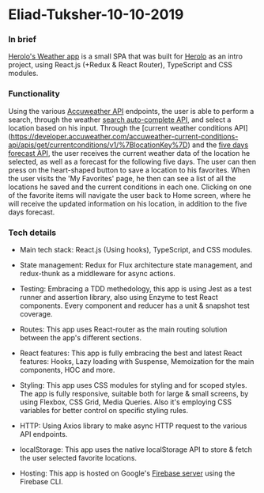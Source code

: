 # Eliad-Tuksher-10-10-2019

### In brief

[Herolo's Weather app](<https://github.com/EliTu/Eliad-Tuksher-10-10-2019>) is a small SPA that was built for [Herolo](<https://herolo.co.il>) as an intro project, using React.js (+Redux & React Router), TypeScript and CSS modules.

### Functionality

Using the various [Accuweather API](<https://developer.accuweather.com>) endpoints, the user is able to perform a search, through the weather [search auto-complete API](<https://developer.accuweather.com/accuweather-locations-api/apis/get/locations/v1/cities/autocomplete>), and select a location based on his input. Through the [current weather conditions API] (<https://developer.accuweather.com/accuweather-current-conditions-api/apis/get/currentconditions/v1/%7BlocationKey%7D>) and the [five days forecast API](<https://developer.accuweather.com/accuweather-forecast-api/apis/get/forecasts/v1/daily/5day/%7BlocationKey%7D>), the user receives the current weather data of the location he selected, as well as a forecast for the following five days. The user can then press on the heart-shaped button to save a location to his favorites. When the user visits the 'My Favorites' page, he then can see a list of all the locations he saved and the current conditions in each one. Clicking on one of the favorite items will navigate the user back to Home screen, where he will receive the updated information on his location, in addition to the five days forecast.

### Tech details

* Main tech stack: React.js (Using hooks), TypeScript, and CSS modules.

* State management: Redux for Flux architecture state management, and redux-thunk as a middleware for async actions.

* Testing: Embracing a TDD methedology, this app is using Jest as a test runner and assertion library, also using Enzyme to test React components. Every component and reducer has a unit & snapshot test coverage.

* Routes: This app uses React-router as the main routing solution between the app's different sections.

* React features: This app is fully embracing the best and latest React features: Hooks, Lazy loading with Suspense, Memoization for the main components, HOC and more.

* Styling: This app uses CSS modules for styling and for scoped styles. The app is fully responsive, suitable both for large & small screens, by using Flexbox, CSS Grid, Media Queries. Also it's employing CSS variables for better control on specific styling rules.

* HTTP: Using Axios library to make async HTTP request to the various API endpoints.

* localStorage: This app uses the native localStorage API to store & fetch the user selected favorite locations.

* Hosting: This app is hosted on Google's [Firebase server](<https://firebase.google.com>) using the Firebase CLI.

